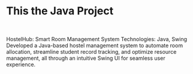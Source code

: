 # This the Java Project
<br>
<p>HostelHub: Smart Room Management System
Technologies: Java, Swing
Developed a Java-based hostel management system to automate room allocation, streamline student record tracking, and optimize resource management, all through an intuitive Swing UI for seamless user experience.</p>